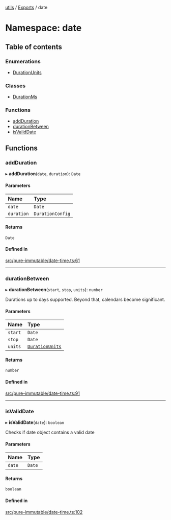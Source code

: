 [utils](../README.md) / [Exports](../modules.md) / date

# Namespace: date

## Table of contents

### Enumerations

- [DurationUnits](../enums/date.DurationUnits.md)

### Classes

- [DurationMs](../classes/date.DurationMs.md)

### Functions

- [addDuration](date.md#addduration)
- [durationBetween](date.md#durationbetween)
- [isValidDate](date.md#isvaliddate)

## Functions

### addDuration

▸ **addDuration**(`date`, `duration`): `Date`

#### Parameters

| Name | Type |
| :------ | :------ |
| `date` | `Date` |
| `duration` | `DurationConfig` |

#### Returns

`Date`

#### Defined in

[src/pure-immutable/date-time.ts:61](https://github.com/alpinisme/utils/blob/5571690/src/pure-immutable/date-time.ts#L61)

___

### durationBetween

▸ **durationBetween**(`start`, `stop`, `units`): `number`

Durations up to days supported.
Beyond that, calendars become significant.

#### Parameters

| Name | Type |
| :------ | :------ |
| `start` | `Date` |
| `stop` | `Date` |
| `units` | [`DurationUnits`](../enums/date.DurationUnits.md) |

#### Returns

`number`

#### Defined in

[src/pure-immutable/date-time.ts:91](https://github.com/alpinisme/utils/blob/5571690/src/pure-immutable/date-time.ts#L91)

___

### isValidDate

▸ **isValidDate**(`date`): `boolean`

Checks if date object contains a valid date

#### Parameters

| Name | Type |
| :------ | :------ |
| `date` | `Date` |

#### Returns

`boolean`

#### Defined in

[src/pure-immutable/date-time.ts:102](https://github.com/alpinisme/utils/blob/5571690/src/pure-immutable/date-time.ts#L102)
